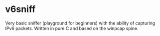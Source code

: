 # v6sniff

Very basic sniffer (playground for beginners) with the ability of capturing IPv6 packets. Written in pure C and based on the winpcap spine.
